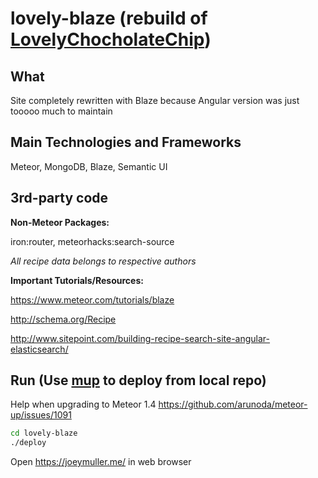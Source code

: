 lovely-blaze (rebuild of [LovelyChocholateChip](https://github.mit.edu/jamam/LovelyChocholateChip))
====================
What
--------
Site completely rewritten with Blaze because Angular version was just tooooo much to maintain

Main Technologies and Frameworks
---------------
Meteor, MongoDB, Blaze, Semantic UI

3rd-party code
-----------------
**Non-Meteor Packages:**

iron:router, meteorhacks:search-source

*All recipe data belongs to respective authors*

**Important Tutorials/Resources:**

https://www.meteor.com/tutorials/blaze

http://schema.org/Recipe

http://www.sitepoint.com/building-recipe-search-site-angular-elasticsearch/

Run (Use [mup](https://gist.github.com/jamiewilson/4e1d28f9a200cb34ad59#install-meteor-up) to deploy from local repo)
----------
Help when upgrading to Meteor 1.4 https://github.com/arunoda/meteor-up/issues/1091

```bash
cd lovely-blaze
./deploy
```

Open https://joeymuller.me/ in web browser
